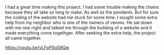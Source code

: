 I had a great time making this project. I had some trouble making the chains because they all take so long to make. As well as the pendants. But for sure the coding of the website had me stuck for some time. I sought some extra help from my neighbor who is one of the owners of venmo. He sat down with me one night and talked me through the building of a website and it made everything come togethger. After seeking the extra help, the project all came together. 

https://youtu.be/yLFoPSg59Qw 
